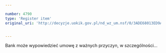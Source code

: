 ```yaml
---

number: 4790
type: 'Register item'
original_uri: 'http://decyzje.uokik.gov.pl/nd_wz_um.nsf/0/3ADE68013ED9A4C7C1257B82002CE99B?OpenDocument'


---
```


Bank może wypowiedzieć umowę z ważnych przyczyn, w szczególności...
